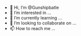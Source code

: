 - 👋 Hi, I’m @Gunshipbatle
- 👀 I’m interested in ...
- 🌱 I’m currently learning ...
- 💞️ I’m looking to collaborate on ...
- 📫 How to reach me ...

<!---
Gunshipbatle/Gunshipbatle is a ✨ special ✨ repository because its `README.md` (this file) appears on your GitHub profile.
You can click the Preview link to take a look at your changes.
--->
